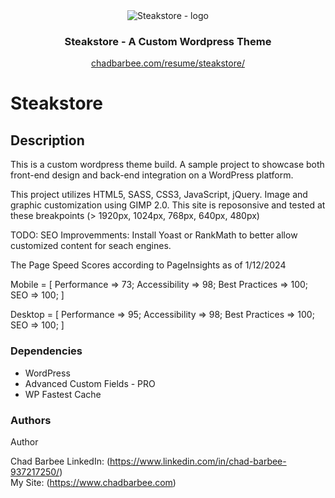 <div align="center">
    <div>
        <img src="https://chadbarbee.com/resume/steakstore/wp-content/themes/steakstore/assets/img/logo.webp" alt="Steakstore - logo" title="Steakstore - logo">
    </div>

  <h3 align="center">Steakstore - A Custom Wordpress Theme</h3>

  <p align="center">
    <a href="https://chadbarbee.com/resume/steakstore/">chadbarbee.com/resume/steakstore/</a>
  </p>

</div>


# Steakstore

## Description

This is a custom wordpress theme build. A sample project to showcase both front-end design and back-end integration on a WordPress platform.

This project utilizes HTML5, SASS, CSS3, JavaScript, jQuery. Image and graphic customization using GIMP 2.0. This site is reposonsive and tested at these breakpoints (> 1920px, 1024px, 768px, 640px, 480px)

TODO: SEO Improvemments: Install Yoast or RankMath to better allow customized content for seach engines.

The Page Speed Scores according to PageInsights as of 1/12/2024

Mobile = [ Performance => 73; Accessibility => 98; Best Practices => 100; SEO => 100; ]

Desktop = [ Performance => 95; Accessibility => 98; Best Practices => 100; SEO => 100; ]

### Dependencies

* WordPress
* Advanced Custom Fields - PRO
* WP Fastest Cache

### Authors

Author

Chad Barbee
LinkedIn: (https://www.linkedin.com/in/chad-barbee-937217250/)<br />
My Site: (https://www.chadbarbee.com)